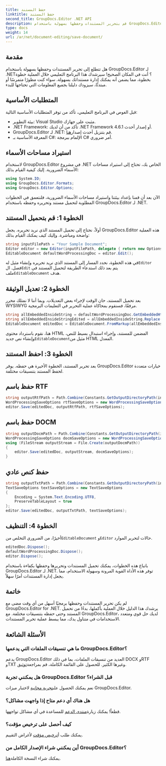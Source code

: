 ```yaml
---
title: حفظ المستند
linktitle: حفظ المستند
second_title: GroupDocs.Editor .NET API
description: قم بتحرير المستندات وحفظها بسهولة باستخدام GroupDocs.Editor لـ .NET. يعمل هذا الدليل التفصيلي على تبسيط العملية للمطورين.
type: docs
weight: 14
url: /ar/net/document-editing/save-document/
---
```

## مقدمة
هل تتطلع إلى تحرير المستندات وحفظها بسهولة باستخدام GroupDocs.Editor لـ .NET؟ أنت في المكان الصحيح! سيرشدك هذا البرنامج التعليمي خلال العملية خطوة بخطوة، مما يضمن أنه يمكنك إدارة مستنداتك بسهولة. سواء كنت مطورًا متمرسًا أو مبتدئًا، سيزودك دليلنا بجميع المعلومات التي تحتاجها للبدء.
## المتطلبات الأساسية
قبل الغوص في البرنامج التعليمي، تأكد من توفر المتطلبات الأساسية التالية:
- بيئة التطوير: Visual Studio مثبت على جهازك.
- .NET Framework: تأكد من أن لديك .NET Framework 4.6.1 أو إصدار أحدث.
-  GroupDocs.Editor لـ .NET: قم بتنزيل أحدث إصدار[هنا](https://releases.groupdocs.com/editor/net/).
- المعرفة الأساسية بـ C#: الإلمام ببرمجة C# أمر ضروري.
## استيراد مساحات الأسماء
لاستخدام GroupDocs.Editor في مشروع .NET الخاص بك، تحتاج إلى استيراد مساحات الأسماء الضرورية. إليك كيفية القيام بذلك:
```csharp
using System.IO;
using GroupDocs.Editor.Formats;
using GroupDocs.Editor.Options;
```
الآن بعد أن قمنا بإعداد بيئتنا واستيراد مساحات الأسماء الضرورية، فلنتعمق في الخطوات المطلوبة لتحميل مستند وتحريره وحفظه باستخدام GroupDocs.Editor لـ .NET.
## الخطوة 1: قم بتحميل المستند
أولاً، نحتاج إلى تحميل المستند الذي نريد تحريره. يجعل GroupDocs.Editor هذه العملية واضحة ومباشرة. وإليك كيف يمكنك القيام بذلك:

```csharp
string inputFilePath = "Your Sample Document";
Editor editor = new Editor(inputFilePath, delegate { return new Options.WordProcessingLoadOptions(); });
EditableDocument defaultWordProcessingDoc = editor.Edit();
```
 في هذه الخطوة، نحدد المسار إلى المستند الذي نريد تحريره وإنشاء مثيل له`Editor` فصل. ال`Edit` يتم بعد ذلك استدعاء الطريقة لتحميل المستند في ملف`EditableDocument` هدف.
## الخطوة 2: تعديل الوثيقة
بعد تحميل المستند، حان الوقت لإجراء بعض التعديلات. وبما أننا لا نمتلك محرر WYSIWYG مرفقًا، فسنقوم بمحاكاة عملية التحرير في التعليمات البرمجية.

```csharp
string allEmbeddedInsideString = defaultWordProcessingDoc.GetEmbeddedHtml();
string allEmbeddedInsideStringEdited = allEmbeddedInsideString.Replace("Subtitle", "Edited subtitle");
EditableDocument editedDoc = EditableDocument.FromMarkup(allEmbeddedInsideStringEdited, null);
```
 هنا، نقوم باسترداد محتوى HTML المضمن للمستند، وإجراء استبدال بسيط للنص، وإنشاء نص جديد`EditableDocument`مثيل من HTML المعدل.
## الخطوة 3: احفظ المستند
بعد تحرير المستند، الخطوة الأخيرة هي حفظه. يوفر GroupDocs.Editor خيارات متعددة لحفظ المستند بتنسيقات مختلفة.
## حفظ باسم RTF
```csharp
string outputRtfPath = Path.Combine(Constants.GetOutputDirectoryPath(inputFilePath), "editedDoc.rtf");
WordProcessingSaveOptions rtfSaveOptions = new WordProcessingSaveOptions(WordProcessingFormats.Rtf);
editor.Save(editedDoc, outputRtfPath, rtfSaveOptions);
```
## حفظ باسم DOCM
```csharp
string outputDocmPath = Path.Combine(Constants.GetOutputDirectoryPath(inputFilePath), "editedDoc.docm");
WordProcessingSaveOptions docmSaveOptions = new WordProcessingSaveOptions(WordProcessingFormats.Docm);
using (FileStream outputStream = File.Create(outputDocmPath))
{
    editor.Save(editedDoc, outputStream, docmSaveOptions);
}
```
## حفظ كنص عادي
```csharp
string outputTxtPath = Path.Combine(Constants.GetOutputDirectoryPath(inputFilePath), "editedDoc.txt");
TextSaveOptions textSaveOptions = new TextSaveOptions
{
    Encoding = System.Text.Encoding.UTF8,
    PreserveTableLayout = true
};
editor.Save(editedDoc, outputTxtPath, textSaveOptions);
```
## الخطوة 4: التنظيف
 أخيرًا، من الضروري التخلص من`EditableDocument` و`Editor` حالات لتحرير الموارد.
```csharp
editedDoc.Dispose();
defaultWordProcessingDoc.Dispose();
editor.Dispose();
```
باتباع هذه الخطوات، يمكنك تحميل المستندات وتحريرها وحفظها بكفاءة باستخدام GroupDocs.Editor لـ .NET. توفر هذه الأداة القوية المرونة وسهولة الاستخدام، مما يجعل إدارة المستندات أمرًا سهلاً.
## خاتمة
لم يكن تحرير المستندات وحفظها برمجيًا أسهل من أي وقت مضى مع GroupDocs.Editor for .NET. يرشدك هذا الدليل خلال العملية بأكملها، بدءًا من تحميل المستند وحتى حفظه بتنسيقات مختلفة. مع GroupDocs.Editor، لديك حل قوي ومتعدد الاستخدامات في متناول يدك، مما يبسط عملية تحرير المستندات.
## الأسئلة الشائعة
### ما هي تنسيقات الملفات التي يدعمها GroupDocs.Editor؟
يدعم GroupDocs.Editor العديد من تنسيقات الملفات، بما في ذلك DOCX وRTF وTXT وغيرها الكثير. للحصول على القائمة الكاملة، قم بمراجعة[توثيق](https://reference.groupdocs.com/editor/net/).
### هل يمكنني تجربة GroupDocs.Editor قبل الشراء؟
 نعم يمكنك الحصول على[تجربة مجانية](https://releases.groupdocs.com/) لاختبار ميزات GroupDocs.Editor.
### هل هناك أي دعم متاح إذا واجهت مشاكل؟
 قطعاً! يمكنك زيارة[منتدى الدعم](https://forum.groupdocs.com/c/editor/20) للمساعدة في أي مشاكل تواجهها.
### كيف أحصل على ترخيص مؤقت؟
 يمكنك طلب أ[ترخيص مؤقت](https://purchase.groupdocs.com/temporary-license/) لأغراض التقييم.
### أين يمكنني شراء الإصدار الكامل من GroupDocs.Editor؟
 يمكنك شراء النسخة الكاملة[هنا](https://purchase.groupdocs.com/buy).
